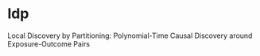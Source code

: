 # ldp
Local Discovery by Partitioning: Polynomial-Time Causal Discovery around Exposure-Outcome Pairs
